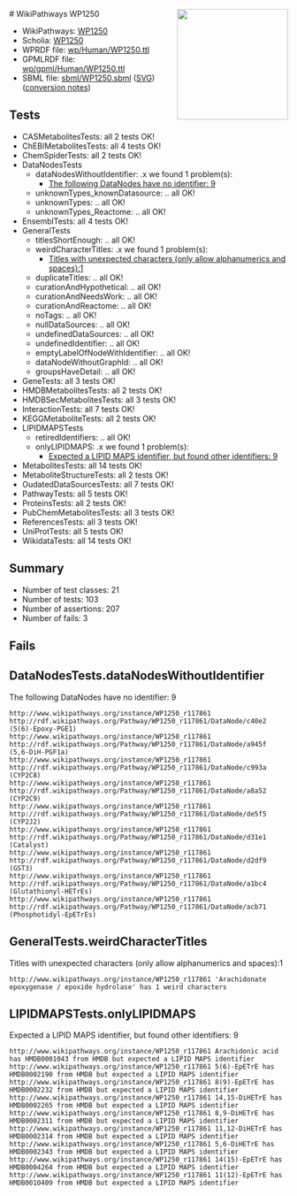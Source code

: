 <img style="float: right; width: 200px" src="../logo.png" />
# WikiPathways WP1250

* WikiPathways: [WP1250](https://identifiers.org/wikipathways:WP1250)
* Scholia: [WP1250](https://scholia.toolforge.org/wikipathways/WP1250)
* WPRDF file: [wp/Human/WP1250.ttl](../wp/Human/WP1250.ttl)
* GPMLRDF file: [wp/gpml/Human/WP1250.ttl](../wp/gpml/Human/WP1250.ttl)
* SBML file: [sbml/WP1250.sbml](../sbml/WP1250.sbml) ([SVG](../sbml/WP1250.svg)) ([conversion notes](../sbml/WP1250.txt))

## Tests
* CASMetabolitesTests: all 2 tests OK!
* ChEBIMetabolitesTests: all 4 tests OK!
* ChemSpiderTests: all 2 tests OK!
* DataNodesTests
    * dataNodesWithoutIdentifier: .x we found 1 problem(s):
        * [The following DataNodes have no identifier: 9](#d2d32fa8)
    * unknownTypes_knownDatasource: .. all OK!
    * unknownTypes: .. all OK!
    * unknownTypes_Reactome: .. all OK!
* EnsemblTests: all 4 tests OK!
* GeneralTests
    * titlesShortEnough: .. all OK!
    * weirdCharacterTitles: .x we found 1 problem(s):
        * [Titles with unexpected characters (only allow alphanumerics and spaces):1](#fda87b3f)
    * duplicateTitles: .. all OK!
    * curationAndHypothetical: .. all OK!
    * curationAndNeedsWork: .. all OK!
    * curationAndReactome: .. all OK!
    * noTags: .. all OK!
    * nullDataSources: .. all OK!
    * undefinedDataSources: .. all OK!
    * undefinedIdentifier: .. all OK!
    * emptyLabelOfNodeWithIdentifier: .. all OK!
    * dataNodeWithoutGraphId: .. all OK!
    * groupsHaveDetail: .. all OK!
* GeneTests: all 3 tests OK!
* HMDBMetabolitesTests: all 2 tests OK!
* HMDBSecMetabolitesTests: all 3 tests OK!
* InteractionTests: all 7 tests OK!
* KEGGMetaboliteTests: all 2 tests OK!
* LIPIDMAPSTests
    * retiredIdentifiers: .. all OK!
    * onlyLIPIDMAPS: .x we found 1 problem(s):
        * [Expected a LIPID MAPS identifier, but found other identifiers: 9](#48cc60c0)
* MetabolitesTests: all 14 tests OK!
* MetaboliteStructureTests: all 2 tests OK!
* OudatedDataSourcesTests: all 7 tests OK!
* PathwayTests: all 5 tests OK!
* ProteinsTests: all 2 tests OK!
* PubChemMetabolitesTests: all 3 tests OK!
* ReferencesTests: all 3 tests OK!
* UniProtTests: all 5 tests OK!
* WikidataTests: all 14 tests OK!


## Summary

* Number of test classes: 21
* Number of tests: 103
* Number of assertions: 207
* Number of fails: 3

## Fails

<a name="d2d32fa8" />

## DataNodesTests.dataNodesWithoutIdentifier

The following DataNodes have no identifier: 9
```
http://www.wikipathways.org/instance/WP1250_r117861 http://rdf.wikipathways.org/Pathway/WP1250_r117861/DataNode/c40e2 (5(6)-Epoxy-PGE1)
http://www.wikipathways.org/instance/WP1250_r117861 http://rdf.wikipathways.org/Pathway/WP1250_r117861/DataNode/a945f (5,6-DiH-PGF1a)
http://www.wikipathways.org/instance/WP1250_r117861 http://rdf.wikipathways.org/Pathway/WP1250_r117861/DataNode/c993a (CYP2C8)
http://www.wikipathways.org/instance/WP1250_r117861 http://rdf.wikipathways.org/Pathway/WP1250_r117861/DataNode/a8a52 (CYP2C9)
http://www.wikipathways.org/instance/WP1250_r117861 http://rdf.wikipathways.org/Pathway/WP1250_r117861/DataNode/de5f5 (CYP2J2)
http://www.wikipathways.org/instance/WP1250_r117861 http://rdf.wikipathways.org/Pathway/WP1250_r117861/DataNode/d31e1 (Catalyst)
http://www.wikipathways.org/instance/WP1250_r117861 http://rdf.wikipathways.org/Pathway/WP1250_r117861/DataNode/d2df9 (GST3)
http://www.wikipathways.org/instance/WP1250_r117861 http://rdf.wikipathways.org/Pathway/WP1250_r117861/DataNode/a1bc4 (Glutathionyl-HETrEs)
http://www.wikipathways.org/instance/WP1250_r117861 http://rdf.wikipathways.org/Pathway/WP1250_r117861/DataNode/acb71 (Phosphotidyl-EpETrEs)
```

<a name="fda87b3f" />

## GeneralTests.weirdCharacterTitles

Titles with unexpected characters (only allow alphanumerics and spaces):1
```
http://www.wikipathways.org/instance/WP1250_r117861 'Arachidonate epoxygenase / epoxide hydrolase' has 1 weird characters
```

<a name="48cc60c0" />

## LIPIDMAPSTests.onlyLIPIDMAPS

Expected a LIPID MAPS identifier, but found other identifiers: 9
```
http://www.wikipathways.org/instance/WP1250_r117861 Arachidonic acid has HMDB0001043 from HMDB but expected a LIPID MAPS identifier
http://www.wikipathways.org/instance/WP1250_r117861 5(6)-EpETrE has HMDB0002190 from HMDB but expected a LIPID MAPS identifier
http://www.wikipathways.org/instance/WP1250_r117861 8(9)-EpETrE has HMDB0002232 from HMDB but expected a LIPID MAPS identifier
http://www.wikipathways.org/instance/WP1250_r117861 14,15-DiHETrE has HMDB0002265 from HMDB but expected a LIPID MAPS identifier
http://www.wikipathways.org/instance/WP1250_r117861 8,9-DiHETrE has HMDB0002311 from HMDB but expected a LIPID MAPS identifier
http://www.wikipathways.org/instance/WP1250_r117861 11,12-DiHETrE has HMDB0002314 from HMDB but expected a LIPID MAPS identifier
http://www.wikipathways.org/instance/WP1250_r117861 5,6-DiHETrE has HMDB0002343 from HMDB but expected a LIPID MAPS identifier
http://www.wikipathways.org/instance/WP1250_r117861 14(15)-EpETrE has HMDB0004264 from HMDB but expected a LIPID MAPS identifier
http://www.wikipathways.org/instance/WP1250_r117861 11(12)-EpETrE has HMDB0010409 from HMDB but expected a LIPID MAPS identifier
```

